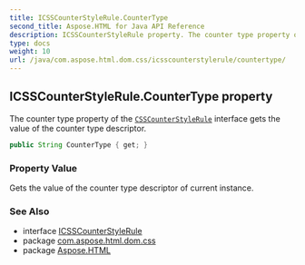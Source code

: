 ```yaml
---
title: ICSSCounterStyleRule.CounterType
second_title: Aspose.HTML for Java API Reference
description: ICSSCounterStyleRule property. The counter type property of the CSSCounterStyleRule interface gets the value of the counter type descriptor
type: docs
weight: 10
url: /java/com.aspose.html.dom.css/icsscounterstylerule/countertype/
---
```

## ICSSCounterStyleRule.CounterType property

The counter type property of the [`CSSCounterStyleRule`](../) interface gets the value of the counter type descriptor.

```java
public String CounterType { get; }
```

### Property Value

Gets the value of the counter type descriptor of current instance.

### See Also

* interface [ICSSCounterStyleRule](../)
* package [com.aspose.html.dom.css](../../icsscounterstylerule/)
* package [Aspose.HTML](../../../)
